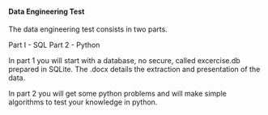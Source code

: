 #### Data Engineering Test

The data engineering test consists in two parts.

Part I - SQL
Part 2 - Python

In part 1 you will start with a database, no secure, called excercise.db prepared in SQLite.
The .docx details the extraction and presentation of the data.

In part 2 you will get some python problems and will make simple algorithms to test your knowledge in python.